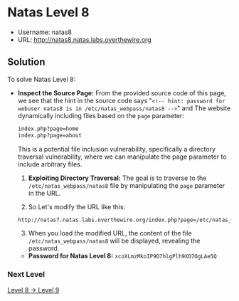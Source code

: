 # Natas Level 8

- Username: natas8
- URL: http://natas8.natas.labs.overthewire.org

## Solution

To solve Natas Level 8:

- **Inspect the Source Page:** From the provided source code of this page, we see that the hint in the source code says "`<!-- hint: password for webuser natas8 is in /etc/natas_webpass/natas8 -->`" and The website dynamically including files based on the `page` parameter:

  ```diff
  index.php?page=home
  index.php?page=about
  ```

  This is a potential file inclusion vulnerability, specifically a directory traversal vulnerability, where we can manipulate the page parameter to include arbitrary files.

  1. **Exploiting Directory Traversal:** The goal is to traverse to the `/etc/natas_webpass/natas8` file by manipulating the `page` parameter in the URL.

  2. So Let's modify the URL like this:

  ```bash
  http://natas7.natas.labs.overthewire.org/index.php?page=/etc/natas_webpass/natas8
  ```

  3. When you load the modified URL, the content of the file `/etc/natas_webpass/natas8` will be displayed, revealing the password.

  - **Password for Natas Level 8:** `xcoXLmzMkoIP9D7hlgPlh9XD7OgLAe5Q`

### Next Level

[Level 8 → Level 9](https://github.com/nimodb/natas-challenge-solver/tree/main/natas9)
